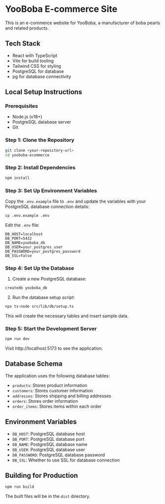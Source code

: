 
# YooBoba E-commerce Site

This is an e-commerce website for YooBoba, a manufacturer of boba pearls and related products.

## Tech Stack

- React with TypeScript
- Vite for build tooling
- Tailwind CSS for styling
- PostgreSQL for database
- pg for database connectivity

## Local Setup Instructions

### Prerequisites

- Node.js (v18+)
- PostgreSQL database server
- Git

### Step 1: Clone the Repository

```bash
git clone <your-repository-url>
cd yooboba-ecommerce
```

### Step 2: Install Dependencies

```bash
npm install
```

### Step 3: Set Up Environment Variables

Copy the `.env.example` file to `.env` and update the variables with your PostgreSQL database connection details:

```bash
cp .env.example .env
```

Edit the `.env` file:

```
DB_HOST=localhost
DB_PORT=5432
DB_NAME=yooboba_db
DB_USER=your_postgres_user
DB_PASSWORD=your_postgres_password
DB_SSL=false
```

### Step 4: Set Up the Database

1. Create a new PostgreSQL database:

```bash
createdb yooboba_db
```

2. Run the database setup script:

```bash
npx ts-node src/lib/db/setup.ts
```

This will create the necessary tables and insert sample data.

### Step 5: Start the Development Server

```bash
npm run dev
```

Visit http://localhost:5173 to see the application.

## Database Schema

The application uses the following database tables:

- `products`: Stores product information
- `customers`: Stores customer information
- `addresses`: Stores shipping and billing addresses
- `orders`: Stores order information
- `order_items`: Stores items within each order

## Environment Variables

- `DB_HOST`: PostgreSQL database host
- `DB_PORT`: PostgreSQL database port
- `DB_NAME`: PostgreSQL database name
- `DB_USER`: PostgreSQL database user
- `DB_PASSWORD`: PostgreSQL database password
- `DB_SSL`: Whether to use SSL for database connection

## Building for Production

```bash
npm run build
```

The built files will be in the `dist` directory.
